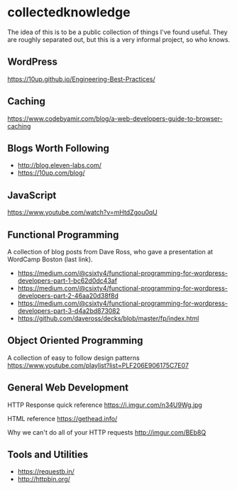 # collectedknowledge
The idea of this is to be a public collection of things I've found useful. They are roughly separated out, but this is a very informal project, so who knows. 

## WordPress
https://10up.github.io/Engineering-Best-Practices/

## Caching
https://www.codebyamir.com/blog/a-web-developers-guide-to-browser-caching

## Blogs Worth Following
- http://blog.eleven-labs.com/
- https://10up.com/blog/

## JavaScript
https://www.youtube.com/watch?v=mHtdZgou0qU

## Functional Programming
A collection of blog posts from Dave Ross, who gave a presentation at WordCamp Boston (last link).
- https://medium.com/@csixty4/functional-programming-for-wordpress-developers-part-1-bc62d0dc43af
- https://medium.com/@csixty4/functional-programming-for-wordpress-developers-part-2-46aa20d38f8d
- https://medium.com/@csixty4/functional-programming-for-wordpress-developers-part-3-d4a2bd873082
- https://github.com/daveross/decks/blob/master/fp/index.html

## Object Oriented Programming
A collection of easy to follow design patterns
https://www.youtube.com/playlist?list=PLF206E906175C7E07

## General Web Development
HTTP Response quick reference
https://i.imgur.com/n34U9Wg.jpg

HTML <head> reference
https://gethead.info/

Why we can't do all of your HTTP requests
http://imgur.com/BEb8Q

## Tools and Utilities
- https://requestb.in/
- http://httpbin.org/
